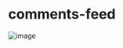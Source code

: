# comments-feed
 
![image](https://github.com/15Math/comments-feed/assets/125575617/04c55efe-9962-4a7f-b7db-d33610a45783)
